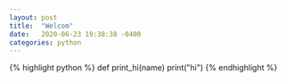 ```yaml
---
layout: post
title:  "Welcom"
date:   2020-06-23 19:38:38 -0400
categories: python
---
```


{% highlight python %}
def print_hi(name)
  print("hi")
{% endhighlight %}
